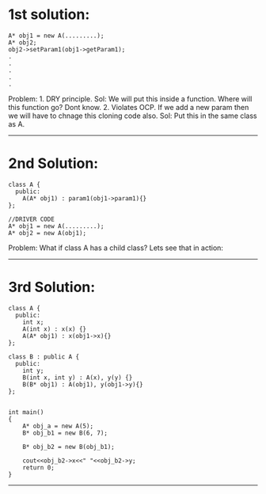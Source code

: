 # 1st solution:
```
A* obj1 = new A(.........);
A* obj2;
obj2->setParam1(obj1->getParam1);
.
.
.
.
.
```
Problem: 1. DRY principle. Sol: We will put this inside a function. Where will this function go? Dont know. 2. Violates OCP. If we add a new param then we will have to chnage this cloning code also. Sol: Put this in the same class as A.

----------------------------------------------------------------------
# 2nd Solution:
```
class A {
  public:
    A(A* obj1) : param1(obj1->param1){}
};

//DRIVER CODE
A* obj1 = new A(.........);
A* obj2 = new A(obj1);
```
Problem: What if class A has a child class? Lets see that in action:

----------------------------------------------------------------------
# 3rd Solution:
```
class A {
  public:
    int x;
    A(int x) : x(x) {}
    A(A* obj1) : x(obj1->x){}
};

class B : public A {
  public:
    int y;
    B(int x, int y) : A(x), y(y) {}
    B(B* obj1) : A(obj1), y(obj1->y){}
};


int main()
{
    A* obj_a = new A(5);
    B* obj_b1 = new B(6, 7);
    
    B* obj_b2 = new B(obj_b1);
    
    cout<<obj_b2->x<<" "<<obj_b2->y;
    return 0;
}
```

----------------------------------------------------------------------    
